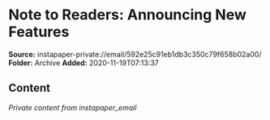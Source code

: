 # Note to Readers: Announcing New Features

**Source:** instapaper-private://email/592e25c91eb1db3c350c79f658b02a00/
**Folder:** Archive
**Added:** 2020-11-19T07:13:37




## Content
*Private content from instapaper_email*
